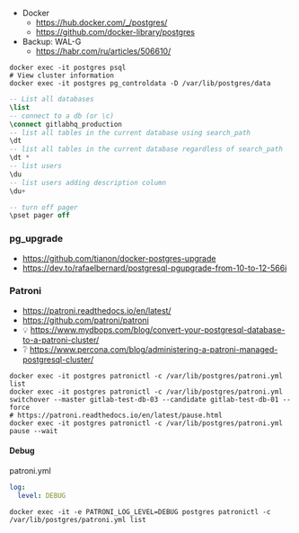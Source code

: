 * Docker
    * https://hub.docker.com/_/postgres/
    * https://github.com/docker-library/postgres
* Backup: WAL-G
    * https://habr.com/ru/articles/506610/


```shell
docker exec -it postgres psql
# View cluster information
docker exec -it postgres pg_controldata -D /var/lib/postgres/data
```

```sql
-- List all databases
\list
-- connect to a db (or \c)
\connect gitlabhq_production
-- list all tables in the current database using search_path
\dt
-- list all tables in the current database regardless of search_path
\dt *
-- list users
\du
-- list users adding description column
\du+

-- turn off pager
\pset pager off
```

### pg_upgrade
* https://github.com/tianon/docker-postgres-upgrade
* https://dev.to/rafaelbernard/postgresql-pgupgrade-from-10-to-12-566i


### Patroni
* https://patroni.readthedocs.io/en/latest/
* https://github.com/patroni/patroni
* :bulb: https://www.mydbops.com/blog/convert-your-postgresql-database-to-a-patroni-cluster/
* :grey_question: https://www.percona.com/blog/administering-a-patroni-managed-postgresql-cluster/

```shell
docker exec -it postgres patronictl -c /var/lib/postgres/patroni.yml list
docker exec -it postgres patronictl -c /var/lib/postgres/patroni.yml switchover --master gitlab-test-db-03 --candidate gitlab-test-db-01 --force
# https://patroni.readthedocs.io/en/latest/pause.html
docker exec -it postgres patronictl -c /var/lib/postgres/patroni.yml pause --wait
```

#### Debug

patroni.yml
```yaml
log:
  level: DEBUG
```

```shell
docker exec -it -e PATRONI_LOG_LEVEL=DEBUG postgres patronictl -c /var/lib/postgres/patroni.yml list
```
